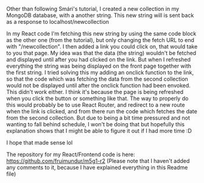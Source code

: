 Other than following Smári's tutorial, I created a new collection in my MongoDB database, with a another string.
This new string will is sent back as a response to localhost/newcollection

In my React code I'm fetching this new string by using the same code block as the other one (from the tutorial),
but only changing the fetch URL to end with "/newcollection". I then added a link you could click on, that would take to you that page.
My idea was that the data (the string) wouldn't be fetched and displayed until after you had clicked on the link. But when I refreshed everything
the string was being displayed on the front page together with the first string. I tried solving this my adding an onclick function to the link,
so that the code which was fetching the data from the second collection would not be displayed until after the onclick function had been envoked.
This didn't work either. I think it's because the page is being refreshed when you click the button or something like that.
The way to properly do this would probably be to use React Router, and redirect to a new route when the link is clicked, and from there run the
code which fetches the date from the second collection. But due to being a bit time pressured and not wanting to fall behind schedule, I won't be doing that
but hopefully this explanation shows that I might be able to figure it out if I had more time :D

I hope that made sense lol

The repository for my React/Frontend code is here: https://github.com/fruimundur/m5g1-r2
(Please note that I haven't added any comments to it, because I have explained everything in this Readme file)
